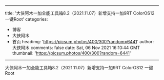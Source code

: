 
---
title: '大侠阿木一加全能工具箱8.2（2021.11.07）新增支持一加9RT ColorOS12 一键Root'
categories: 
 - 博客
 - 大侠阿木
 - 首页
headimg: 'https://picsum.photos/400/300?random=6441'
author: 大侠阿木
comments: false
date: Sat, 06 Nov 2021 16:10:44 GMT
thumbnail: 'https://picsum.photos/400/300?random=6441'
---

<div>   
大侠阿木一加全能工具箱8.2（2021.11.07）新增支持一加9RT ColorOS12 一键Root  
</div>
            
